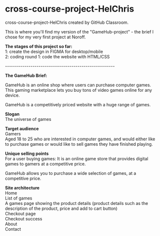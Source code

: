 # cross-course-project-HelChris

cross-course-project-HelChris created by GitHub Classroom.<br>

This is where you'll find my version of the "GameHub-project" - the brief I chose for my very first project at Noroff.<br>

<strong>The stages of this project so far:</strong> <br>
1: create the design in FIGMA for desktop/mobile<br>
2: coding round 1: code the website with HTML/CSS<br>

-------------------------------------------------------- <br>

<strong>The GameHub Brief:</strong><br>

GameHub is an online shop where users can purchase computer games. This gaming marketplace lets you buy tons of video games online for any device.<br>

GameHub is a competitively priced website with a huge range of games.<br>

<strong>Slogan</strong><br>
The universe of games<br>

<strong>Target audience</strong><br>
Gamers<br>
Aged 18 to 25 who are interested in computer games, and would either like to purchase games or would like to sell games they have finished playing.<br>

<strong>Unique selling points</strong><br>
For a user buying games: It is an online game store that provides digital games to gamers at a competitive price.<br>

GameHub allows you to purchase a wide selection of games, at a competitive price.<br>

<strong>Site architecture</strong><br>
Home<br>
List of games<br>
A games page showing the product details (product details such as the description of the product, price and add to cart button)<br>
Checkout page<br>
Checkout success<br>
About<br>
Contact<br>
